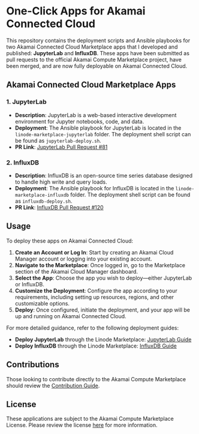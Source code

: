 # One-Click Apps for Akamai Connected Cloud

This repository contains the deployment scripts and Ansible playbooks for two Akamai Connected Cloud Marketplace apps that I developed and published: **JupyterLab** and **InfluxDB**. These apps have been submitted as pull requests to the official Akamai Compute Marketplace project, have been merged, and are now fully deployable on Akamai Connected Cloud.

## Akamai Connected Cloud Marketplace Apps

### 1. JupyterLab
- **Description**: JupyterLab is a web-based interactive development environment for Jupyter notebooks, code, and data.
- **Deployment**: The Ansible playbook for JupyterLab is located in the `linode-marketplace-jupyterlab` folder. The deployment shell script can be found as `jupyterlab-deploy.sh`.
- **PR Link**: [JupyterLab Pull Request #81](https://github.com/akamai-compute-marketplace/marketplace-apps/pull/81)

### 2. InfluxDB
- **Description**: InfluxDB is an open-source time series database designed to handle high write and query loads.
- **Deployment**: The Ansible playbook for InfluxDB is located in the `linode-marketplace-influxdb` folder. The deployment shell script can be found as `influxdb-deploy.sh`.
- **PR Link**: [InfluxDB Pull Request #120](https://github.com/akamai-compute-marketplace/marketplace-apps/pull/120)

## Usage
To deploy these apps on Akamai Connected Cloud:

1. **Create an Account or Log In**: Start by creating an Akamai Cloud Manager account or logging into your existing account.
2. **Navigate to the Marketplace**: Once logged in, go to the Marketplace section of the Akamai Cloud Manager dashboard.
3. **Select the App**: Choose the app you wish to deploy—either JupyterLab or InfluxDB.
4. **Customize the Deployment**: Configure the app according to your requirements, including setting up resources, regions, and other customizable options.
5. **Deploy**: Once configured, initiate the deployment, and your app will be up and running on Akamai Connected Cloud.

For more detailed guidance, refer to the following deployment guides:
- **Deploy JupyterLab** through the Linode Marketplace: [JupyterLab Guide](https://www.linode.com/docs/marketplace-docs/guides/jupyterlab/)
- **Deploy InfluxDB** through the Linode Marketplace: [InfluxDB Guide](https://www.linode.com/docs/marketplace-docs/guides/influxdb/)

## Contributions
Those looking to contribute directly to the Akamai Compute Marketplace should review the [Contribution Guide](https://github.com/akamai-compute-marketplace/marketplace-apps/blob/main/docs/CONTRIBUTING.md).

## License
These applications are subject to the Akamai Compute Marketplace License. Please review the license [here](https://github.com/akamai-compute-marketplace/marketplace-apps/blob/main/LICENSE) for more information.
